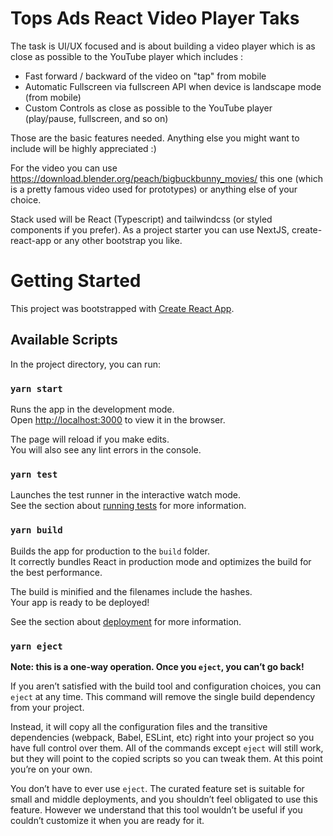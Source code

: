 # Tops Ads React Video Player Taks

The task is UI/UX focused and is about building a video player which is as close as possible to the YouTube player which includes : 

- Fast forward / backward of the video on "tap" from mobile
- Automatic Fullscreen via fullscreen API when device is landscape mode (from mobile)
- Custom Controls as close as possible to the YouTube player (play/pause, fullscreen, and so on)

Those are the basic features needed. Anything else you might want to include will be highly appreciated :)

For the video you can use https://download.blender.org/peach/bigbuckbunny_movies/ this one (which is a pretty famous video used for prototypes) or anything else of your choice.

Stack used will be React (Typescript) and tailwindcss (or styled components if you prefer). 
As a project starter you can use NextJS, create-react-app or any other bootstrap you like.

# Getting Started

This project was bootstrapped with [Create React App](https://github.com/facebook/create-react-app).

## Available Scripts

In the project directory, you can run:

### `yarn start`

Runs the app in the development mode.\
Open [http://localhost:3000](http://localhost:3000) to view it in the browser.

The page will reload if you make edits.\
You will also see any lint errors in the console.

### `yarn test`

Launches the test runner in the interactive watch mode.\
See the section about [running tests](https://facebook.github.io/create-react-app/docs/running-tests) for more information.

### `yarn build`

Builds the app for production to the `build` folder.\
It correctly bundles React in production mode and optimizes the build for the best performance.

The build is minified and the filenames include the hashes.\
Your app is ready to be deployed!

See the section about [deployment](https://facebook.github.io/create-react-app/docs/deployment) for more information.

### `yarn eject`

**Note: this is a one-way operation. Once you `eject`, you can’t go back!**

If you aren’t satisfied with the build tool and configuration choices, you can `eject` at any time. This command will remove the single build dependency from your project.

Instead, it will copy all the configuration files and the transitive dependencies (webpack, Babel, ESLint, etc) right into your project so you have full control over them. All of the commands except `eject` will still work, but they will point to the copied scripts so you can tweak them. At this point you’re on your own.

You don’t have to ever use `eject`. The curated feature set is suitable for small and middle deployments, and you shouldn’t feel obligated to use this feature. However we understand that this tool wouldn’t be useful if you couldn’t customize it when you are ready for it.
